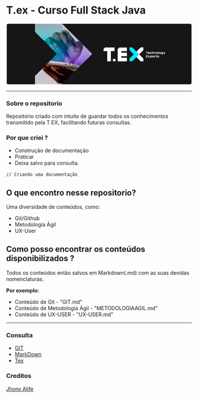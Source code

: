 # T.ex - Curso Full Stack Java

![Tex](./src/img/imagemPrinc.png)

---

### Sobre o repositorio

Repositório criado com intuito de guardar todos os conhecimentos transmitido pela T.EX, facilitando futuras consultas.

### Por que criei ?

- Construção de documentação
- Praticar
- Deixa salvo para consulta.
  
```
// Criando uma documentação
```

## O que encontro nesse repositorio?

Uma diversidade de conteúdos, como:

- Git/Github
- Metodologia Ágil
- UX-User

## Como posso encontrar os conteúdos disponibilizados ?

Todos os conteúdos então salvos em Markdown(.md) com as suas devidas nomenclaturas.

**Por exemplo:**

- Conteúdo de Git - "GIT.md"
- Conteúdo de Metodologia Ágil - "METODOLOGIAAGIL.md"
- Conteúdo de UX-USER - "UX-USER.md"

---

### Consulta
- [GIT](https://git-scm.com/docs/git/pt_BR)
- [MarkDown](https://docs.pipz.com/central-de-ajuda/learning-center/guia-basico-de-markdown#open)
- [Tex](https://texperts.com.br/)

### Creditos

[Jhony Alife](https://github.com/jhonyalife')
